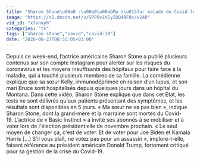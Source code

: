 ```yaml
---
title: "Sharon Stone\u00a0 :\u00a0\u00abMa s\u0153ur malade du Covid lutte pour sa vie\u00bb"
image: "https://s2.dmcdn.net/v/SPP8v1VEyIDQ49F0c/x240"
vid_id: "x7vnayh"
categories: "tv"
tags: ["sharon stone","covid","covid-19"]
date: "2020-08-27T08:55:05+03:00"
---
```

Depuis ce week-end, l’actrice américaine Sharon Stone a publié plusieurs contenus sur son compte Instagram pour alerter sur les risques du coronavirus et les moyens insuffisants des hôpitaux pour faire face à la maladie, qui a touché plusieurs membres de sa famille. La comédienne explique que sa sœur Kelly, immunodéprimée en raison d’un lupus, et son mari Bruce sont hospitalisés depuis quelques jours dans un hôpital du Montana. Dans cette vidéo, Sharon Stone explique que dans cet Etat, les tests ne sont délivrés qu'aux patients présentant des symptômes, et les résultats sont disponibles en 5 jours. « Ma sœur ne va pas bien », indique Sharon Stone, dont la grand-mère et la marraine sont mortes du Covid-19. L’actrice de « Basic Instinct » a invité ses abonnés à se mobiliser et à voter lors de l'élection présidentielle de novembre prochain. « Le seul moyen de changer ça, c'est de voter. Et de voter pour Joe Biden et Kamala Harris […] S'il vous plaît,  ne votez pas pour un assassin », implore-t-elle, faisant référence au président américain Donald Trump, fortement critiqué pour sa gestion de la crise du Covid-19.
